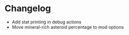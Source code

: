 # Changelog
- Add stat printing in debug actions
- Move mineral-rich asteroid percentage to mod options
